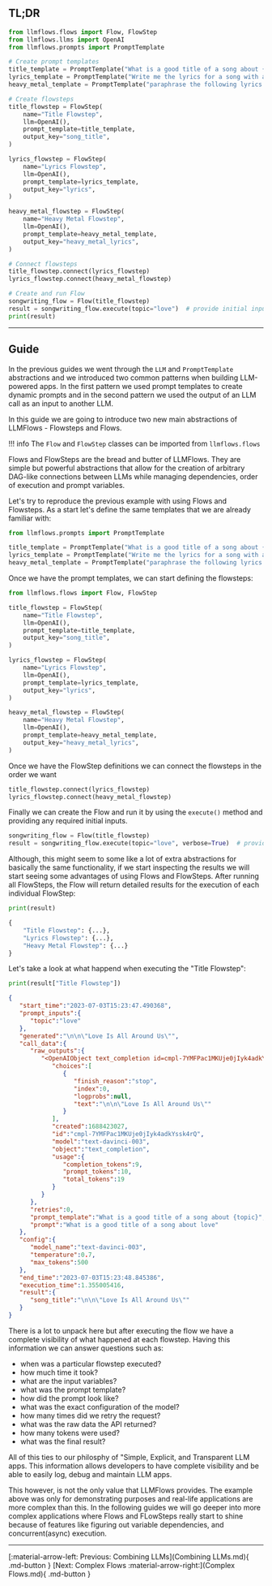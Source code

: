 ## TL;DR

```python
from llmflows.flows import Flow, FlowStep
from llmflows.llms import OpenAI
from llmflows.prompts import PromptTemplate

# Create prompt templates
title_template = PromptTemplate("What is a good title of a song about {topic}")
lyrics_template = PromptTemplate("Write me the lyrics for a song with a title {song_title}")
heavy_metal_template = PromptTemplate("paraphrase the following lyrics: {lyrics}")

# Create flowsteps
title_flowstep = FlowStep(
    name="Title Flowstep",
    llm=OpenAI(),
    prompt_template=title_template,
    output_key="song_title",
)

lyrics_flowstep = FlowStep(
    name="Lyrics Flowstep",
    llm=OpenAI(),
    prompt_template=lyrics_template,
    output_key="lyrics",
)

heavy_metal_flowstep = FlowStep(
    name="Heavy Metal Flowstep",
    llm=OpenAI(),
    prompt_template=heavy_metal_template,
    output_key="heavy_metal_lyrics",
)

# Connect flowsteps
title_flowstep.connect(lyrics_flowstep)
lyrics_flowstep.connect(heavy_metal_flowstep)

# Create and run Flow
songwriting_flow = Flow(title_flowstep)
result = songwriting_flow.execute(topic="love")  # provide initial inputs for the flow
print(result)

```
***
## Guide
In the previous guides we went through the `LLM` and `PromptTemplate` abstractions and we introduced two common patterns when building LLM-powered apps. 
In the first pattern we used prompt templates to create dynamic prompts and in the second pattern we used the output of an LLM call as an input to another LLM.

In this guide we are going to introduce two new main abstractions of LLMFlows - Flowsteps and Flows.

!!! info
    The `Flow` and `FlowStep` classes can be imported from `llmflows.flows`

Flows and FlowSteps are the bread and butter of LLMFlows. They are simple but powerful abstractions 
that allow for the creation of arbitrary DAG-like connections between LLMs while managing dependencies, order of execution and prompt variables.

Let's try to reproduce the previous example with using Flows and Flowsteps. As a start let's define the same templates that we are already familiar with:
```python
from llmflows.prompts import PromptTemplate

title_template = PromptTemplate("What is a good title of a song about {topic}")
lyrics_template = PromptTemplate("Write me the lyrics for a song with a title {song_title}")
heavy_metal_template = PromptTemplate("paraphrase the following lyrics: {lyrics}")
```

Once we have the prompt templates, we can start defining the flowsteps:
```python
from llmflows.flows import Flow, FlowStep

title_flowstep = FlowStep(
    name="Title Flowstep",
    llm=OpenAI(),
    prompt_template=title_template,
    output_key="song_title",
)

lyrics_flowstep = FlowStep(
    name="Lyrics Flowstep",
    llm=OpenAI(),
    prompt_template=lyrics_template,
    output_key="lyrics",
)

heavy_metal_flowstep = FlowStep(
    name="Heavy Metal Flowstep",
    llm=OpenAI(),
    prompt_template=heavy_metal_template,
    output_key="heavy_metal_lyrics",
)
```
Once we have the FlowStep definitions we can connect the flowsteps in the order we want
```python
title_flowstep.connect(lyrics_flowstep)
lyrics_flowstep.connect(heavy_metal_flowstep)
```

Finally we can create the Flow and run it by using the `execute()` method and providing any required initial inputs.

```python
songwriting_flow = Flow(title_flowstep)
result = songwriting_flow.execute(topic="love", verbose=True)  # provide initial inputs for the flow
```
Although, this might seem to some like a lot of extra abstractions for basically the same functionality, if we start inspecting the results
we will start seeing some advantages of using Flows and FlowSteps.
After running all FlowSteps, the Flow will return detailed results for the execution of each individual FlowStep:
```python
print(result)
```

```python
{
    "Title Flowstep": {...},
    "Lyrics Flowstep": {...},
    "Heavy Metal Flowstep": {...}
}
```

Let's take a look at what happend when executing the "Title Flowstep":
```python
print(result["Title Flowstep"])
```
```json
{
   "start_time":"2023-07-03T15:23:47.490368",
   "prompt_inputs":{
      "topic":"love"
   },
   "generated":"\n\n\"Love Is All Around Us\"",
   "call_data":{
      "raw_outputs":{
         "<OpenAIObject text_completion id=cmpl-7YMFPac1MKUje0jIyk4adkYssk4rQ at 0x107946f90> JSON":{
            "choices":[
               {
                  "finish_reason":"stop",
                  "index":0,
                  "logprobs":null,
                  "text":"\n\n\"Love Is All Around Us\""
               }
            ],
            "created":1688423027,
            "id":"cmpl-7YMFPac1MKUje0jIyk4adkYssk4rQ",
            "model":"text-davinci-003",
            "object":"text_completion",
            "usage":{
               "completion_tokens":9,
               "prompt_tokens":10,
               "total_tokens":19
            }
         }
      },
      "retries":0,
      "prompt_template":"What is a good title of a song about {topic}",
      "prompt":"What is a good title of a song about love"
   },
   "config":{
      "model_name":"text-davinci-003",
      "temperature":0.7,
      "max_tokens":500
   },
   "end_time":"2023-07-03T15:23:48.845386",
   "execution_time":1.355005416,
   "result":{
      "song_title":"\n\n\"Love Is All Around Us\""
   }
}

```
There is a lot to unpack here but after executing the flow we have a complete visibility of what happened at each flowstep.
Having this information we can answer questions such as:

- when was a particular flowstep executed?
- how much time it took?
- what are the input variables?
- what was the prompt template?
- how did the prompt look like?
- what was the exact configuration of the model?
- how many times did we retry the request?
- what was the raw data the API returned?
- how many tokens were used?
- what was the final result?

All of this ties to our philosphy of "Simple, Explicit, and Transparent LLM apps. This information allows developers to have complete 
visibility and be able to easily log, debug and maintain LLM apps.

This however, is not the only value that LLMFlows provides. The example above was only for demonstrating purposes and real-life applications are more complex than this.
In the following guides we will go deeper into more complex applications where Flows and FLowSteps really start to shine because of features like figuring out variable dependencies, and concurrent(async) execution.
***
[:material-arrow-left: Previous: Combining LLMs](Combining LLMs.md){ .md-button }
[Next: Complex Flows :material-arrow-right:](Complex Flows.md){ .md-button }